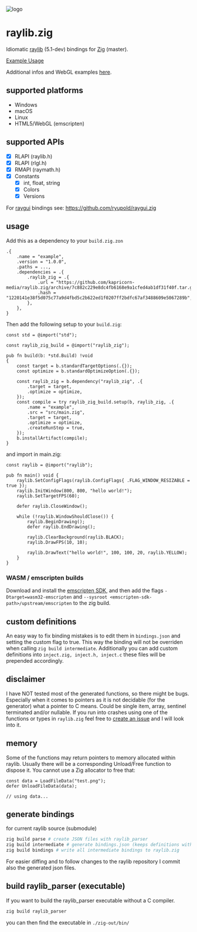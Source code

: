 ![logo](logo.png)

# raylib.zig
Idiomatic [raylib](https://www.raylib.com/) (5.1-dev) bindings for [Zig](https://ziglang.org/) (master).

[Example Usage](#usage)

Additional infos and WebGL examples [here](https://github.com/ryupold/examples-raylib.zig).

## supported platforms
- Windows
- macOS
- Linux
- HTML5/WebGL (emscripten)

## supported APIs
- [x] RLAPI (raylib.h)
- [x] RLAPI (rlgl.h)
- [x] RMAPI (raymath.h)
- [x] Constants
  - [x] int, float, string
  - [x] Colors
  - [x] Versions

For [raygui](https://github.com/raysan5/raygui) bindings see: https://github.com/ryupold/raygui.zig

## <a id="usage">usage</a>

Add this as a dependency to your `build.zig.zon`
```zig
.{
    .name = "example",
    .version = "1.0.0",
    .paths = ...,
    .dependencies = .{
        .raylib_zig = .{
            .url = "https://github.com/kapricorn-media/raylib.zig/archive/7c882c229e8dc4fb6168e9a1cfed4ab1df31f40f.tar.gz",
            .hash = "1220141e38f5d075c77a9d4fbd5c2b622ed1f0207ff2bdfc67af3488609e5067289b",
        },
    },
}
```

Then add the following setup to your `build.zig`:
```zig
const std = @import("std");

const raylib_zig_build = @import("raylib_zig");

pub fn build(b: *std.Build) !void
{
    const target = b.standardTargetOptions(.{});
    const optimize = b.standardOptimizeOption(.{});

    const raylib_zig = b.dependency("raylib_zig", .{
        .target = target,
        .optimize = optimize,
    });
    const compile = try raylib_zig_build.setup(b, raylib_zig, .{
        .name = "example",
        .src = "src/main.zig",
        .target = target,
        .optimize = optimize,
        .createRunStep = true,
    });
    b.installArtifact(compile);
}
```

and import in main.zig:
```zig
const raylib = @import("raylib");

pub fn main() void {
    raylib.SetConfigFlags(raylib.ConfigFlags{ .FLAG_WINDOW_RESIZABLE = true });
    raylib.InitWindow(800, 800, "hello world!");
    raylib.SetTargetFPS(60);

    defer raylib.CloseWindow();

    while (!raylib.WindowShouldClose()) {
        raylib.BeginDrawing();
        defer raylib.EndDrawing();

        raylib.ClearBackground(raylib.BLACK);
        raylib.DrawFPS(10, 10);

        raylib.DrawText("hello world!", 100, 100, 20, raylib.YELLOW);
    }
}
```

### WASM / emscripten builds

Download and install the [emscripten SDK](https://emscripten.org/docs/getting_started/downloads.html), and then add the flags `-Dtarget=wasm32-emscripten` and `--sysroot <emscripten-sdk-path>/upstream/emscripten` to the zig build.

## custom definitions
An easy way to fix binding mistakes is to edit them in `bindings.json` and setting the custom flag to true. This way the binding will not be overriden when calling `zig build intermediate`. 
Additionally you can add custom definitions into `inject.zig, inject.h, inject.c` these files will be prepended accordingly.

## disclaimer
I have NOT tested most of the generated functions, so there might be bugs. Especially when it comes to pointers as it is not decidable (for the generator) what a pointer to C means. Could be single item, array, sentinel terminated and/or nullable. If you run into crashes using one of the functions or types in `raylib.zig` feel free to [create an issue](https://github.com/ryupold/raylib.zig/issues) and I will look into it.

## memory
Some of the functions may return pointers to memory allocated within raylib.
Usually there will be a corresponding Unload/Free function to dispose it. You cannot use a Zig allocator to free that:

```zig
const data = LoadFileData("test.png");
defer UnloadFileData(data);

// using data...
```

## generate bindings 
for current raylib source (submodule)

```sh
zig build parse # create JSON files with raylib_parser
zig build intermediate # generate bindings.json (keeps definitions with custom=true)
zig build bindings # write all intermediate bindings to raylib.zig
```

For easier diffing and to follow changes to the raylib repository I commit also the generated json files.

## build raylib_parser (executable)
If you want to build the raylib_parser executable without a C compiler.
```sh
zig build raylib_parser
```

you can then find the executable in `./zig-out/bin/`
